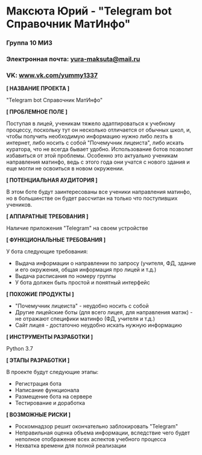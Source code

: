 # Максюта Юрий - "Telegram bot Справочник МатИнфо"
### Группа 10 МИ3
### Электронная почта: yura-maksuta@mail.ru
### VK: www.vk.com/yummy1337


**[ НАЗВАНИЕ ПРОЕКТА ]**

"Telegram bot Справочник МатИнфо"

**[ ПРОБЛЕМНОЕ ПОЛЕ ]**

Поступая в лицей, ученикам тяжело адаптироваться к учебному процессу, поскольку тут он несколько отличается от обычных школ, и, чтобы получить необходимую информацию нужно либо лезть в интернет, либо носить с собой "Почемучник лицеиста", либо искать куратора, что не всегда бывает удобно. Использование ботов позволит избавиться от этой проблемы.
Особенно это актуально ученикам направления матинфо, ведь с этого года они учатся с нового здания и еще могли не освоиться в новом окружении.

**[ ПОТЕНЦИАЛЬНАЯ АУДИТОРИЯ ]**

В этом боте будут заинтересованы все ученики направления матинфо, но в большинстве он будет рассчитан на только что поступивших учеников.

**[ АППАРАТНЫЕ ТРЕБОВАНИЯ ]** 

Наличие приложения "Telegram" на своем устройстве

**[ ФУНКЦИОНАЛЬНЫЕ ТРЕБОВАНИЯ ]**

У бота следующие требования:
+ Выдача информации о направлении по запросу (учителя, ФД, здание и его окружения, общая информация про лицей и т.д.)
+ Выдача расписания по номеру группы
+ У бота должен быть простой и понятный интерфейс
  
**[ ПОХОЖИЕ ПРОДУКТЫ ]**

+ "Почемучник лицеиста" - неудобно носить с собой <br>
+ Другие лицейские боты (для всего лицея, для направления матэк) - не отражают специфики матинфо (ФД, учителя и т.д.) <br>
+ Сайт лицея - достаточно неудобно искать нужную информацию

**[ ИНСТРУМЕНТЫ РАЗРАБОТКИ ]**

Python 3.7

**[ ЭТАПЫ РАЗРАБОТКИ ]**

В проекте будут следующие этапы:
  + Регистрация бота
  + Написание функционала 
  + Размещение бота на сервере
  + Тестирование и доработка
  
 **[ ВОЗМОЖНЫЕ РИСКИ ]**
 
+ Роскомнадзор решит окончательно заблокировать "Telegram"
+ Неправильная оценка объема информации, вследствие чего будет неполное отображение всех аспектов учебного процесса
+ Нехватка времени для полной реализации

